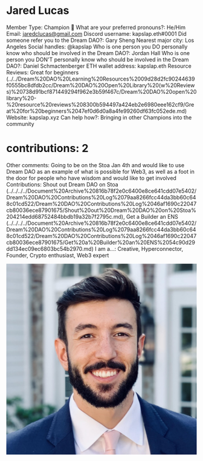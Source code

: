# Jared Lucas

Member Type: Champion 🙌
What are your preferred pronouns?: He/Him
Email: jaredclucas@gmail.com
Discord username: kapslap.eth#0001
Did someone refer you to the Dream DAO?: Gary Sheng
Nearest major city: Los Angeles
Social handles: @kapslap
Who is one person you DO personally know who should be involved in the Dream DAO?: Jordan Hall
Who is one person you DON'T personally know who should be involved in the Dream DAO?: Daniel Schmactenberger
ETH wallet address: kapslap.eth
Resource Reviews: Great for beginners (../../Dream%20DAO%20Learning%20Resources%2009d28d2fc90244639f0555bc8dfdb2cc/Dream%20DAO%20Open%20Library%20(w%20Reviews)%20738d91bcf871449294f962e3b59f467c/Dream%20DAO%20open%20library%20-%20resource%20reviews%208300b594497a424eb2e6980eee162cf9/Great%20for%20beginners%2047ef0d6d0a8a4fe99260df63fc052ede.md)
Website: kapslap.xyz
Can help how?: Bringing in other Champions into the community
# contributions: 2
Other comments: Going to be on the Stoa Jan 4th and would like to use Dream DAO as an example of what is possible for Web3, as well as a foot in the door for people who have wisdom and would like to get involved
Contributions: Shout out Dream DAO on Stoa (../../../../Document%20Archive%20816b78f2e0c6400e8ce641cdd07e5402/Dream%20DAO%20Contributions%20Log%2079aa8266fcc44da3bb60c648c01cd522/Dream%20DAO%20Contributions%20Log%2046af1690c22047cb80036ece87901675/Shout%20out%20Dream%20DAO%20on%20Stoa%204214edd68752484bbdb19a32b7f2795c.md), Get a Builder an ENS (../../../../Document%20Archive%20816b78f2e0c6400e8ce641cdd07e5402/Dream%20DAO%20Contributions%20Log%2079aa8266fcc44da3bb60c648c01cd522/Dream%20DAO%20Contributions%20Log%2046af1690c22047cb80036ece87901675/Get%20a%20Builder%20an%20ENS%2054c90d29dd134ec09ec6803bc54b2970.md)
I am a...: Creative, Hyperconnector, Founder, Crypto enthusiast, Web3 expert

![Untitled](../../Dream%20DAO%20Voting%20Member%20List%201790792012994a419257db8f8a7807ff/%5BS2%5D%20Dream%20DAO%20Founding%20Voting%20Member%20List%202c05a57dde504a87a8ced236cce0b149/Jared%20Lucas%201a751c3def9948158f6116480828f6ef/Untitled.png)
